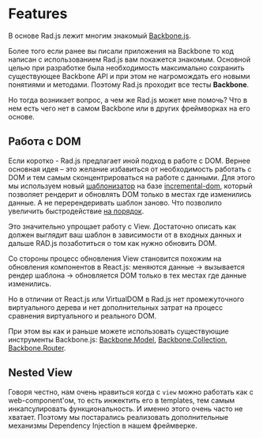 # Features

В основе Rad.js лежит многим знакомый [Backbone.js](http://backbonejs.org/).

Более того если ранее вы писали приложения на Backbone то код написан с использованием Rad.js вам покажется знакомым. Основной целью при разработке была необходимость максимально сохранить существующее Backbone API и при этом не нагромождать его новыми понятиями и методами. Поэтому Rad.js проходит все тесты **Backbone**.
  
Но тогда возникает вопрос, а чем же  Rad.js может мне помочь? Что в нем есть чего нет в самом Backbone или в других фреймворках на его основе.

## Работа с DOM   

Если коротко -  Rad.js предлагает иной подход в работе с DOM. Вернее основная идея – это желание избавиться от необходимость работать с DOM и тем самым сконцентрироваться на работе с данными. Для этого мы используем новый [шаблонизатор](https://github.com/Rapid-Application-Development-JS/itemplate) на базе [incremental-dom](https://medium.com/google-developers/introducing-incremental-dom-e98f79ce2c5f#.5mlc5ju6h), который позволяет рендерит и обновлять DOM только в местах где изменились данные. А не перерендеривать шаблон заново. Что позволило увеличить быстродействие [на порядок](https://auth0.com/blog/2016/01/11/updated-and-improved-more-benchmarks-virtual-dom-vs-angular-12-vs-mithril-js-vs-the-rest/).   

Это значительно упрощает работу с View. Достаточно описать как должен выглядит ваш шаблон в зависимости от в входных данных и дальше RAD.js позаботиться о том как нужно обновить DOM.  

Со стороны процесс обновления View становится похожим на обновления компонентов в React.js: меняются данные → вызывается рендер шаблона → обновляется DOM только в тех местах где данные изменились.   

Но в отличии от React.js или VirtualDOM в Rad.js нет промежуточного виртуального дерева и нет дополнительных затрат на процесс сравнения виртуального и реального DOM.  

При этом вы как и раньше можете использовать существующие инструменты Backbone.js: [Backbone.Model](http://backbonejs.org/#Model), [Backbone.Collection](http://backbonejs.org/#Collection), [Backbone.Router](http://backbonejs.org/#Router).

## Nested View

Говоря честно, нам очень нравиться когда с `view` можно работать как с web-component'ом, то есть инжектить его в templates, тем самым инкапсулировать функциональность. И именно этого очень часто не хватает. Поэтому мы постарались реализовать дополнительные механизмы Dependency Injection в нашем фреймверке.